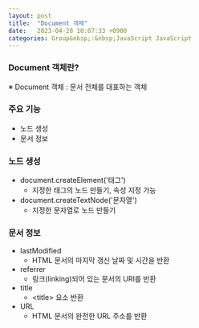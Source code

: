 ```yaml
---
layout: post
title:  "Document 객체"
date:   2023-04-28 10:07:33 +0900
categories: Group&nbsp;:&nbsp;JavaScript JavaScript
---
```


### Document 객체란?
※ Document 객체 : 문서 전체를 대표하는 객체

### 주요 기능
-  노드 생성
-  문서 정보

### 노드 생성
-  document.createElement('태그')
    - 지정한 태그의 노드 만들기, 속성 지정 가능
-  document.createTextNode('문자열')
    - 지정한 문자열로 노드 만들기

### 문서 정보
-  lastModified
    - HTML 문서의 마지막 갱신 날짜 및 시간을 반환
-  referrer
    - 링크(linking)되어 있는 문서의 URI를 반환
-  title
    - &lt;title&gt; 요소 반환
-  URL
    - HTML 문서의 완전한 URL 주소를 반환